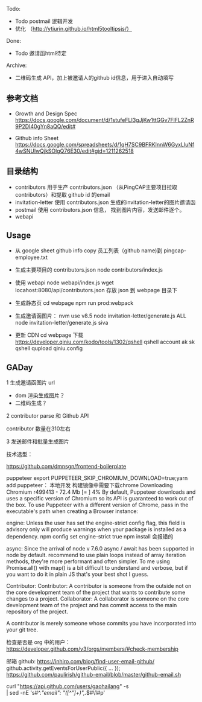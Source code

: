 

Todo:
- Todo postmail 逻辑开发
- 优化 （http://ytiurin.github.io/html5tooltipsjs/）

Done:
- Todo 邀请函html待定


Archive:
- 二维码生成 API，加上被邀请人的github id信息，用于进入自动填写


## 参考文档

- Growth and Design Spec
https://docs.google.com/document/d/1stufeFLI3gJjKw1ttGGv7FlFL2ZnR9P2DI40gYn8aQQ/edit#

- Github info Sheet
https://docs.google.com/spreadsheets/d/1qH7SC9BFRKlnnW6GyxLluNf4wSNUlwQjkSOlgQ76E30/edit#gid=1211262518


## 目录结构

- contributors 用于生产 contributors.json （从PingCAP主要项目拉取contributors）和提取 github id 的email
- invitation-letter 使用 contributors.json 生成的invitation-letter的图片邀请函
- postmail 使用 contributors.json 信息， 找到图片内容，发送邮件逐个。
- webapi


## Usage

- 从 google sheet github info copy 员工列表（github name)到 pingcap-employee.txt

- 生成主要项目的 contributors.json
node contributors/index.js

- 使用 webapi
node webapi/index.js
wget locahost:8080/api/contributors.json
存放 json 到 webpage 目录下

- 生成静态页
cd webpage
npm run prod:webpack


- 生成邀请函图片：
nvm use v8.5
node invitation-letter/generate.js ALL
node invitation-letter/generate.js siva

- 更新 CDN
cd webpage
下载 https://developer.qiniu.com/kodo/tools/1302/qshell
qshell account ak sk
qshell qupload qiniu.config



## GADay

1 生成邀请函图片 url

- dom 渲染生成图片？
- 二维码生成？

2 contributor parse 和 Github API

contributor 数量在310左右

3 发送邮件和批量生成图片



技术选型：


https://github.com/dmnsgn/frontend-boilerplate


puppeteer
export PUPPETEER_SKIP_CHROMIUM_DOWNLOAD=true;yarn add puppeteer： 本地开发
构建镜像中需要下载chrome
Downloading Chromium r499413 - 72.4 Mb [=                   ] 4%
By default, Puppeteer downloads and uses a specific version of Chromium so its API is guaranteed to work out of the box. To use Puppeteer with a different version of Chrome, pass in the executable's path when creating a Browser instance:


engine:
Unless the user has set the engine-strict config flag, this field is advisory only will produce warnings when your package is installed as a dependency.
npm config set engine-strict true
npm install 会报错的


async:
Since the arrival of node v 7.6.0 async / await has been supported in node by default.
recommend to use plain loops instead of array iteration methods, they're more performant and often simpler.
To me using Promise.all() with map() is a bit difficult to understand and verbose, but if you want to do it in plain JS that's your best shot I guess.


Contributor:
Contributor: A contributor is someone from the outside not on the core development team of the project that wants to contribute some changes to a project.
Collaborator: A collaborator is someone on the core development team of the project and has commit access to the main repository of the project.

A contributor is merely someone whose commits you have incorporated into your git tree.

检查是否是 org 中的用户：
https://developer.github.com/v3/orgs/members/#check-membership


邮箱 github:
https://inhiro.com/blog/find-user-email-github/
github.activity.getEventsForUserPublic({ ... });
https://github.com/paulirish/github-email/blob/master/github-email.sh

curl "https://api.github.com/users/gaohailang" -s \
    | sed -nE 's#^.*"email": "([^"]+)",.*$#\1#p'
